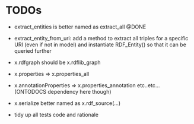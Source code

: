 TODOs
=======

* extract_entities is better named as extract_all @DONE

* extract_entity_from_uri: add a method to extract all triples for a specific URI (even if not in model) and instantiate RDF_Entity() so that it can be queried further 

* x.rdfgraph should be x.rdflib_graph

* x.properties => x.properties_all
* x.annotationProperties  => x.properties_annotation
etc..etc... (ONTODOCS dependency here though)

* x.serialize better named as x.rdf_source(...)

* tidy up all tests code and rationale